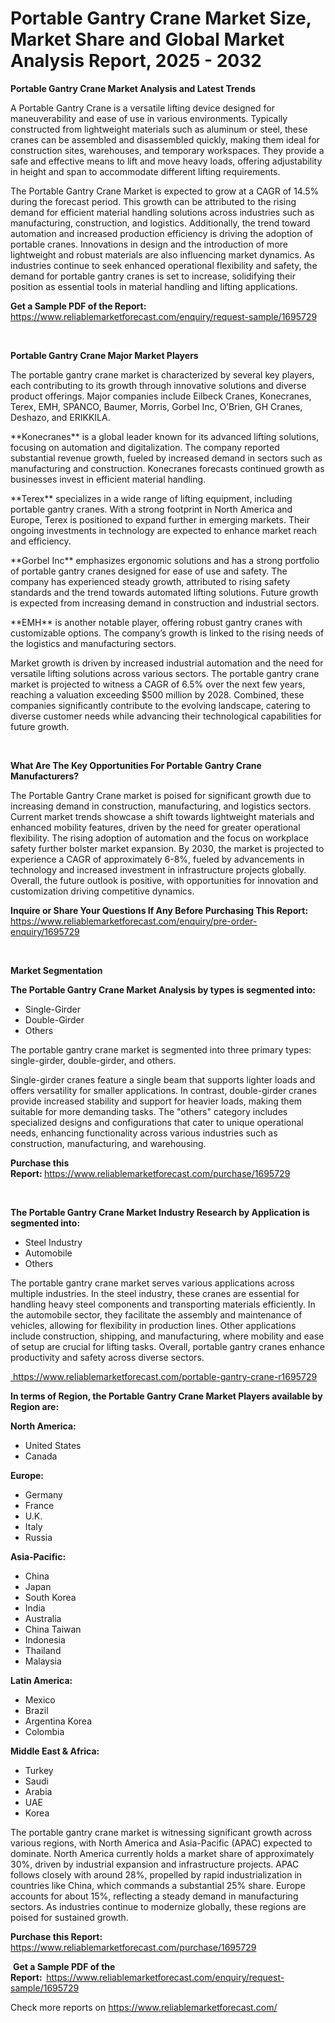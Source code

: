<p><h1>Portable Gantry Crane Market Size, Market Share and Global Market Analysis Report, 2025 - 2032</h1></p><p><strong>Portable Gantry Crane Market Analysis and Latest Trends</strong></p>
<p><p>A Portable Gantry Crane is a versatile lifting device designed for maneuverability and ease of use in various environments. Typically constructed from lightweight materials such as aluminum or steel, these cranes can be assembled and disassembled quickly, making them ideal for construction sites, warehouses, and temporary workspaces. They provide a safe and effective means to lift and move heavy loads, offering adjustability in height and span to accommodate different lifting requirements.</p><p>The Portable Gantry Crane Market is expected to grow at a CAGR of 14.5% during the forecast period. This growth can be attributed to the rising demand for efficient material handling solutions across industries such as manufacturing, construction, and logistics. Additionally, the trend toward automation and increased production efficiency is driving the adoption of portable cranes. Innovations in design and the introduction of more lightweight and robust materials are also influencing market dynamics. As industries continue to seek enhanced operational flexibility and safety, the demand for portable gantry cranes is set to increase, solidifying their position as essential tools in material handling and lifting applications.</p></p>
<p><strong>Get a Sample PDF of the Report:&nbsp;</strong> <a href="https://www.reliablemarketforecast.com/enquiry/request-sample/1695729?utm_campaign=3094&utm_medium=2&utm_source=Github&utm_content=ia&utm_term=09042025&utm_id=portable-gantry-crane">https://www.reliablemarketforecast.com/enquiry/request-sample/1695729</a></p>
<p>&nbsp;</p>
<p><strong>Portable Gantry Crane Major Market Players</strong></p>
<p><p>The portable gantry crane market is characterized by several key players, each contributing to its growth through innovative solutions and diverse product offerings. Major companies include Eilbeck Cranes, Konecranes, Terex, EMH, SPANCO, Baumer, Morris, Gorbel Inc, O’Brien, GH Cranes, Deshazo, and ERIKKILA.</p><p>**Konecranes** is a global leader known for its advanced lifting solutions, focusing on automation and digitalization. The company reported substantial revenue growth, fueled by increased demand in sectors such as manufacturing and construction. Konecranes forecasts continued growth as businesses invest in efficient material handling.</p><p>**Terex** specializes in a wide range of lifting equipment, including portable gantry cranes. With a strong footprint in North America and Europe, Terex is positioned to expand further in emerging markets. Their ongoing investments in technology are expected to enhance market reach and efficiency.</p><p>**Gorbel Inc** emphasizes ergonomic solutions and has a strong portfolio of portable gantry cranes designed for ease of use and safety. The company has experienced steady growth, attributed to rising safety standards and the trend towards automated lifting solutions. Future growth is expected from increasing demand in construction and industrial sectors.</p><p>**EMH** is another notable player, offering robust gantry cranes with customizable options. The company’s growth is linked to the rising needs of the logistics and manufacturing sectors.</p><p>Market growth is driven by increased industrial automation and the need for versatile lifting solutions across various sectors. The portable gantry crane market is projected to witness a CAGR of 6.5% over the next few years, reaching a valuation exceeding $500 million by 2028. Combined, these companies significantly contribute to the evolving landscape, catering to diverse customer needs while advancing their technological capabilities for future growth.</p></p>
<p>&nbsp;</p>
<p><strong>What Are The Key Opportunities For Portable Gantry Crane Manufacturers?</strong></p>
<p><p>The Portable Gantry Crane market is poised for significant growth due to increasing demand in construction, manufacturing, and logistics sectors. Current market trends showcase a shift towards lightweight materials and enhanced mobility features, driven by the need for greater operational flexibility. The rising adoption of automation and the focus on workplace safety further bolster market expansion. By 2030, the market is projected to experience a CAGR of approximately 6-8%, fueled by advancements in technology and increased investment in infrastructure projects globally. Overall, the future outlook is positive, with opportunities for innovation and customization driving competitive dynamics.</p></p>
<p><strong>Inquire or Share Your Questions If Any Before Purchasing This Report:</strong> <a href="https://www.reliablemarketforecast.com/enquiry/pre-order-enquiry/1695729?utm_campaign=3094&utm_medium=2&utm_source=Github&utm_content=ia&utm_term=09042025&utm_id=portable-gantry-crane">https://www.reliablemarketforecast.com/enquiry/pre-order-enquiry/1695729</a></p>
<p>&nbsp;</p>
<p><strong>Market Segmentation</strong></p>
<p><strong>The Portable Gantry Crane Market Analysis by types is segmented into:</strong></p>
<p><ul><li>Single-Girder</li><li>Double-Girder</li><li>Others</li></ul></p>
<p><p>The portable gantry crane market is segmented into three primary types: single-girder, double-girder, and others. </p><p>Single-girder cranes feature a single beam that supports lighter loads and offers versatility for smaller applications. In contrast, double-girder cranes provide increased stability and support for heavier loads, making them suitable for more demanding tasks. The "others" category includes specialized designs and configurations that cater to unique operational needs, enhancing functionality across various industries such as construction, manufacturing, and warehousing.</p></p>
<p><strong>Purchase this Report:&nbsp;</strong><a href="https://www.reliablemarketforecast.com/purchase/1695729?utm_campaign=3094&utm_medium=2&utm_source=Github&utm_content=ia&utm_term=09042025&utm_id=portable-gantry-crane">https://www.reliablemarketforecast.com/purchase/1695729</a></p>
<p>&nbsp;</p>
<p><strong>The Portable Gantry Crane Market Industry Research by Application is segmented into:</strong></p>
<p><ul><li>Steel Industry</li><li>Automobile</li><li>Others</li></ul></p>
<p><p>The portable gantry crane market serves various applications across multiple industries. In the steel industry, these cranes are essential for handling heavy steel components and transporting materials efficiently. In the automobile sector, they facilitate the assembly and maintenance of vehicles, allowing for flexibility in production lines. Other applications include construction, shipping, and manufacturing, where mobility and ease of setup are crucial for lifting tasks. Overall, portable gantry cranes enhance productivity and safety across diverse sectors.</p></p>
<p><a href="https://www.reliablemarketforecast.com/portable-gantry-crane-r1695729?utm_campaign=3094&utm_medium=2&utm_source=Github&utm_content=ia&utm_term=09042025&utm_id=portable-gantry-crane">&nbsp;https://www.reliablemarketforecast.com/portable-gantry-crane-r1695729</a></p>
<p><strong>In terms of Region, the Portable Gantry Crane Market Players available by Region are:</strong></p>
<p>
    <p> <strong> North America: </strong>
        <ul>
            <li>United States</li>
            <li>Canada</li>
        </ul>
        </p> 
    <p> <strong> Europe: </strong>
        <ul>
            <li>Germany</li>
            <li>France</li>
            <li>U.K.</li>
            <li>Italy</li>
            <li>Russia</li>
        </ul>
        </p> 
    <p> <strong> Asia-Pacific: </strong>
        <ul>
            <li>China</li>
            <li>Japan</li>
            <li>South Korea</li>
            <li>India</li>
            <li>Australia</li>
            <li>China Taiwan</li>
            <li>Indonesia</li>
            <li>Thailand</li>
            <li>Malaysia</li>
        </ul>
        </p> 
    <p> <strong> Latin America: </strong>
        <ul>
            <li>Mexico</li>
            <li>Brazil</li>
            <li>Argentina Korea</li>
            <li>Colombia</li>
        </ul>
        </p> 
    <p> <strong> Middle East & Africa: </strong>
        <ul>
            <li>Turkey</li>
            <li>Saudi</li>
            <li>Arabia</li>
            <li>UAE</li>
            <li>Korea</li>
        </ul>
    </p>
    </p>
<p><p>The portable gantry crane market is witnessing significant growth across various regions, with North America and Asia-Pacific (APAC) expected to dominate. North America currently holds a market share of approximately 30%, driven by industrial expansion and infrastructure projects. APAC follows closely with around 28%, propelled by rapid industrialization in countries like China, which commands a substantial 25% share. Europe accounts for about 15%, reflecting a steady demand in manufacturing sectors. As industries continue to modernize globally, these regions are poised for sustained growth.</p></p>
<p><strong>Purchase this Report: </strong><a href="https://www.reliablemarketforecast.com/purchase/1695729?utm_campaign=3094&utm_medium=2&utm_source=Github&utm_content=ia&utm_term=09042025&utm_id=portable-gantry-crane">https://www.reliablemarketforecast.com/purchase/1695729</a></p>
<p>&nbsp;<strong>Get a Sample PDF of the Report:&nbsp;&nbsp;</strong><a href="https://www.reliablemarketforecast.com/enquiry/request-sample/1695729?utm_campaign=3094&utm_medium=2&utm_source=Github&utm_content=ia&utm_term=09042025&utm_id=portable-gantry-crane">https://www.reliablemarketforecast.com/enquiry/request-sample/1695729</a></p>
<p><strong></strong></p>
<p>Check more reports on <a href="https://www.reliablemarketforecast.com/?utm_campaign=3094&utm_medium=2&utm_source=Github&utm_content=ia&utm_term=09042025&utm_id=portable-gantry-crane">https://www.reliablemarketforecast.com/</a></p>